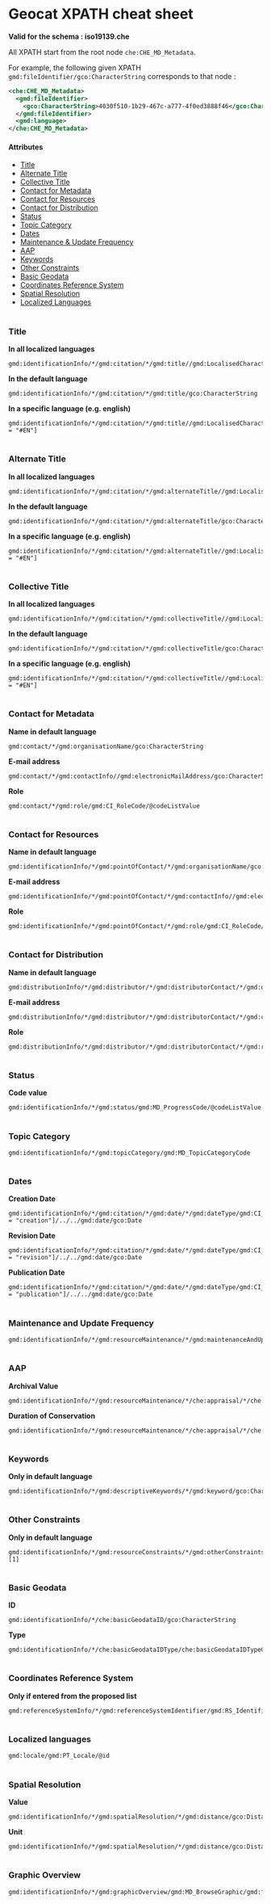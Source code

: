 # Geocat XPATH cheat sheet
**Valid for the schema : iso19139.che**

All XPATH start from the root node `che:CHE_MD_Metadata`. 

For example, the following given XPATH `gmd:fileIdentifier/gco:CharacterString` corresponds to that node :
```xml
<che:CHE_MD_Metadata>
  <gmd:fileIdentifier>
    <gco:CharacterString>4030f510-1b29-467c-a777-4f0ed3888f46</gco:CharacterString>
  </gmd:fileIdentifier>
  <gmd:language>
</che:CHE_MD_Metadata>
```

#### Attributes
* [Title](#title)
* [Alternate Title](#alternate-title)
* [Collective Title](#collective-title)
* [Contact for Metadata](#contact-for-metadata)
* [Contact for Resources](#contact-for-resources)
* [Contact for Distribution](#contact-for-distribution)
* [Status](#status)
* [Topic Category](#topic-category)
* [Dates](#dates)
* [Maintenance & Update Frequency](#maintenance-and-update-frequency)
* [AAP](#aap)
* [Keywords](#keywords)
* [Other Constraints](#other-constraints)
* [Basic Geodata](#basic-geodata)
* [Coordinates Reference System](#coordinates-reference-system)
* [Spatial Resolution](#spatial-resolution)
* [Localized Languages](#localized-languages)

# 
### Title
**In all localized languages**
```
gmd:identificationInfo/*/gmd:citation/*/gmd:title//gmd:LocalisedCharacterString
```
**In the default language**
```
gmd:identificationInfo/*/gmd:citation/*/gmd:title/gco:CharacterString
```
**In a specific language (e.g. english)**
```
gmd:identificationInfo/*/gmd:citation/*/gmd:title//gmd:LocalisedCharacterString[locale = "#EN"]
```

# 
### Alternate Title
**In all localized languages**
```
gmd:identificationInfo/*/gmd:citation/*/gmd:alternateTitle//gmd:LocalisedCharacterString
```
**In the default language**
```
gmd:identificationInfo/*/gmd:citation/*/gmd:alternateTitle/gco:CharacterString
```
**In a specific language (e.g. english)**
```
gmd:identificationInfo/*/gmd:citation/*/gmd:alternateTitle//gmd:LocalisedCharacterString[locale = "#EN"]
```

# 
### Collective Title
**In all localized languages**
```
gmd:identificationInfo/*/gmd:citation/*/gmd:collectiveTitle//gmd:LocalisedCharacterString
```
**In the default language**
```
gmd:identificationInfo/*/gmd:citation/*/gmd:collectiveTitle/gco:CharacterString
```
**In a specific language (e.g. english)**
```
gmd:identificationInfo/*/gmd:citation/*/gmd:collectiveTitle//gmd:LocalisedCharacterString[locale = "#EN"]
```

# 
### Contact for Metadata
**Name in default language**
```
gmd:contact/*/gmd:organisationName/gco:CharacterString
```
**E-mail address**
```
gmd:contact/*/gmd:contactInfo//gmd:electronicMailAddress/gco:CharacterString
```
**Role**
```
gmd:contact/*/gmd:role/gmd:CI_RoleCode/@codeListValue
```

# 
### Contact for Resources
**Name in default language**
```
gmd:identificationInfo/*/gmd:pointOfContact/*/gmd:organisationName/gco:CharacterString
```
**E-mail address**
```
gmd:identificationInfo/*/gmd:pointOfContact/*/gmd:contactInfo//gmd:electronicMailAddress/gco:CharacterString
```
**Role**
```
gmd:identificationInfo/*/gmd:pointOfContact/*/gmd:role/gmd:CI_RoleCode/@codeListValue
```

# 
### Contact for Distribution
**Name in default language**
```
gmd:distributionInfo/*/gmd:distributor/*/gmd:distributorContact/*/gmd:organisationName/gco:CharacterString
```
**E-mail address**
```
gmd:distributionInfo/*/gmd:distributor/*/gmd:distributorContact/*/gmd:contactInfo//gmd:electronicMailAddress/gco:CharacterString
```
**Role**
```
gmd:distributionInfo/*/gmd:distributor/*/gmd:distributorContact/*/gmd:role/gmd:CI_RoleCode/@codeListValue
```

# 
### Status
**Code value**
```
gmd:identificationInfo/*/gmd:status/gmd:MD_ProgressCode/@codeListValue
```

# 
### Topic Category
```
gmd:identificationInfo/*/gmd:topicCategory/gmd:MD_TopicCategoryCode
```

# 
### Dates
**Creation Date**
```
gmd:identificationInfo/*/gmd:citation/*/gmd:date/*/gmd:dateType/gmd:CI_DateTypeCode[@codeListValue = "creation"]/../../gmd:date/gco:Date
```
**Revision Date**
```
gmd:identificationInfo/*/gmd:citation/*/gmd:date/*/gmd:dateType/gmd:CI_DateTypeCode[@codeListValue = "revision"]/../../gmd:date/gco:Date
```
**Publication Date**
```
gmd:identificationInfo/*/gmd:citation/*/gmd:date/*/gmd:dateType/gmd:CI_DateTypeCode[@codeListValue = "publication"]/../../gmd:date/gco:Date
```

# 
### Maintenance and Update Frequency
```
gmd:identificationInfo/*/gmd:resourceMaintenance/*/gmd:maintenanceAndUpdateFrequency/gmd:MD_MaintenanceFrequencyCode/@codeListValue
```

# 
### AAP
**Archival Value**
```
gmd:identificationInfo/*/gmd:resourceMaintenance/*/che:appraisal/*/che:appraisalOfArchivalValue/che:CHE_AppraisalOfArchivalValueCode/@codeListValue
```
**Duration of Conservation**
```
gmd:identificationInfo/*/gmd:resourceMaintenance/*/che:appraisal/*/che:durationOfConservation/gco:Integer
```

# 
### Keywords
**Only in default language**
```
gmd:identificationInfo/*/gmd:descriptiveKeywords/*/gmd:keyword/gco:CharacterString
```

# 
### Other Constraints
**Only in default language**
```
gmd:identificationInfo/*/gmd:resourceConstraints/*/gmd:otherConstraints/*[1]
```

# 
### Basic Geodata
**ID**
```
gmd:identificationInfo/*/che:basicGeodataID/gco:CharacterString
```
**Type**
```
gmd:identificationInfo/*/che:basicGeodataIDType/che:basicGeodataIDTypeCode/@codeListValue
```

# 
### Coordinates Reference System
**Only if entered from the proposed list**
```
gmd:referenceSystemInfo/*/gmd:referenceSystemIdentifier/gmd:RS_Identifier/gmd:code/gmx:Anchor/@xlink:title
```

# 
### Localized languages
```
gmd:locale/gmd:PT_Locale/@id
```

# 
### Spatial Resolution
**Value**
```
gmd:identificationInfo/*/gmd:spatialResolution/*/gmd:distance/gco:Distance
```
**Unit**
```
gmd:identificationInfo/*/gmd:spatialResolution/*/gmd:distance/gco:Distance/@uom
```

# 
### Graphic Overview
```
gmd:identificationInfo/*/gmd:graphicOverview/gmd:MD_BrowseGraphic/gmd:fileName/gco:CharacterString
```
